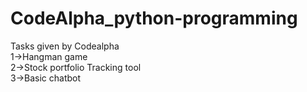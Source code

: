 # CodeAlpha_python-programming
Tasks given by Codealpha<br>
1->Hangman game<br>
2->Stock portfolio Tracking tool<br>
3->Basic chatbot
